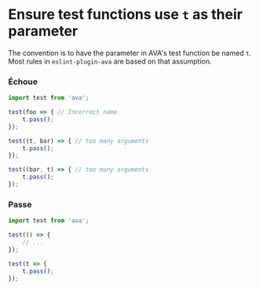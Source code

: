 # Ensure test functions use `t` as their parameter

The convention is to have the parameter in AVA's test function be named `t`. Most rules in `eslint-plugin-ava` are based on that assumption.

### Échoue

```js
import test from 'ava';

test(foo => { // Incorrect name
	t.pass();
});

test((t, bar) => { // too many arguments
	t.pass();
});

test((bar, t) => { // too many arguments
	t.pass();
});
```

### Passe

```js
import test from 'ava';

test(() => {
	// ...
});

test(t => {
	t.pass();
});
```

